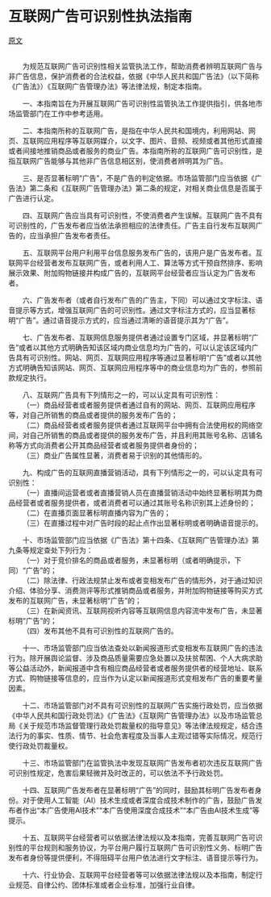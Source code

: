 # 互联网广告可识别性执法指南  
[原文](https://www.samr.gov.cn/ggjgs/tzgg/art/2024/art_fb2f2f9b53f04dc294df2105b2e050a0.html)

&emsp;&emsp;  
&emsp;&emsp;为规范互联网广告可识别性相关监管执法工作，帮助消费者辨明互联网广告与非广告信息，保护消费者的合法权益，依据《中华人民共和国广告法》（以下简称《广告法》）《互联网广告管理办法》等法律法规，制定本指南。  

&emsp;&emsp;一、本指南旨在为开展互联网广告可识别性监管执法工作提供指引，供各地市场监管部门在工作中参考适用。  

&emsp;&emsp;二、本指南所称的互联网广告，是指在中华人民共和国境内，利用网站、网页、互联网应用程序等互联网媒介，以文字、图片、音频、视频或者其他形式直接或者间接地推销商品或者服务的商业广告。本指南所称的互联网广告可识别性，是指互联网广告能够与其他非广告信息相区别，使消费者辨明其为广告。  

&emsp;&emsp;三、是否显著标明“广告”，不是广告的判定依据。市场监管部门应当依据《广告法》第二条和《互联网广告管理办法》第二条的规定，对相关商业信息是否属于广告进行认定。  

&emsp;&emsp;四、互联网广告应当具有可识别性，不使消费者产生误解。互联网广告不具有可识别性的，广告发布者应当依法承担相应的法律责任。广告主自行发布互联网广告的，应当承担广告发布者责任。  

&emsp;&emsp;五、互联网平台用户利用平台信息服务发布广告的，该用户是广告发布者。互联网平台经营者发布互联网广告，或者利用人工、算法等方式干预自然排序、影响展示效果、附加购物链接并构成广告的，互联网平台经营者应当认定为广告发布者。  

&emsp;&emsp;六、广告发布者（或者自行发布广告的广告主，下同）可以通过文字标注、语音提示等方式，增强互联网广告的可识别性。通过文字标注方式的，应当显著标明“广告”。通过语音提示方式的，应当通过清晰的语音提示其为“广告”。  

&emsp;&emsp;七、广告发布者、互联网信息服务提供者通过设置专门区域，并显著标明“广告”或者以其他方式明确告知该区域内商业信息均为广告的，可以认定该区域内广告具有可识别性。网站、网页、互联网应用程序等通过显著标明“广告”或者以其他方式明确告知该网站、网页、互联网应用程序等中的商业信息均为广告的，参照前款规定执行。  

&emsp;&emsp;八、互联网广告具有下列情形之一的，可以认定具有可识别性：  
&emsp;&emsp;（一）商品经营者或者服务提供者通过自有的网站、网页、互联网应用程序等，对自己所销售的商品或者提供的服务发布广告的；  
&emsp;&emsp;（二）商品经营者或者服务提供者通过互联网平台中拥有合法使用权的网络空间，对自己所销售的商品或者提供的服务发布广告，并且利用其账号名称、店铺名称等方式向消费者公开其商品经营者或者服务提供者身份的；  
&emsp;&emsp;（三）商业广告属性显著，消费者易于识别的其他情形的。  

&emsp;&emsp;九、构成广告的互联网直播营销活动，具有下列情形之一的，可以认定具有可识别性：  
&emsp;&emsp;（一）直播间运营者或者直播营销人员在直播营销活动中始终显著标明其为商品经营者或者服务提供者，或者消费者可以通过其账号名称识别其上述身份的；  
&emsp;&emsp;（二）在直播页面显著标明直播内容为广告的；  
&emsp;&emsp;（三）在直播过程中对广告时段的起止点作出显著标明或者明确语音提示的。  

&emsp;&emsp;十、市场监管部门应当依据《广告法》第十四条、《互联网广告管理办法》第九条等规定查处下列行为：  
&emsp;&emsp;（一）对于竞价排名的商品或者服务，未显著标明（或者明确提示，下同）“广告”的；  
&emsp;&emsp;（二）除法律、行政法规禁止发布或者变相发布广告的情形外，对于通过知识介绍、体验分享、消费测评等形式推销商品或者服务，并附加购物链接等购买方式发布的互联网广告，未显著标明“广告”的；  
&emsp;&emsp;（三）在新闻资讯、互联网视听内容等互联网信息内容流中发布广告，未显著标明“广告”的；  
&emsp;&emsp;（四）发布其他不具有可识别性的互联网广告的。  

&emsp;&emsp;十一、市场监管部门应当依法查处以新闻报道形式变相发布互联网广告的违法行为。除开展舆论监督、涉及商品质量需要应急处置以及扶贫帮困、个人大病求助等公益活动外，新闻报道中含有相应商品经营者或者服务提供者的经营地址、联系方式、购物链接等信息的，应当作为认定以新闻报道形式变相发布广告的重要考量因素。  

&emsp;&emsp;十二、市场监管部门对不具有可识别性的互联网广告实施行政处罚，应当依据《中华人民共和国行政处罚法》《广告法》《互联网广告管理办法》以及市场监管总局《关于规范市场监督管理行政处罚裁量权的指导意见》等法律法规规定，结合违法行为的事实、性质、情节、社会危害程度及当事人主观过错等实际情况，规范行使行政处罚裁量权。  

&emsp;&emsp;十三、市场监管部门在监管执法中发现互联网广告发布者初次违反互联网广告可识别性规定，危害后果轻微并及时改正的，可以依法不予行政处罚。  

&emsp;&emsp;十四、互联网广告发布者在显著标明“广告”的同时，鼓励其标明广告发布者身份。对于使用人工智能（AI）技术生成或者深度合成技术制作的广告，鼓励广告发布者作出“本广告使用AI技术”“本广告使用深度合成技术”“本广告由AI技术生成”等提示。  

&emsp;&emsp;十五、互联网平台经营者可以依据法律法规以及本指南，完善互联网广告可识别性的平台规则和服务协议，为平台用户履行互联网广告可识别性义务、标明广告发布者身份等提供便利，不得阻碍平台用户依法进行文字标注、语音提示等行为。  

&emsp;&emsp;十六、行业协会、互联网平台经营者等可以依据法律法规以及本指南，制定行业规范、自律公约、团体标准或者企业标准，加强行业自律。